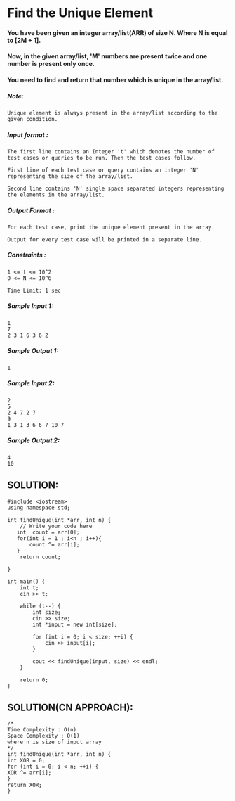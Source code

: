 
# Find the Unique Element

#### You have been given an integer array/list(ARR) of size N. Where N is equal to [2M + 1].

#### Now, in the given array/list, 'M' numbers are present twice and one number is present only once.

#### You need to find and return that number which is unique in the array/list.

##### Note:

```
Unique element is always present in the array/list according to the given condition.

```

##### Input format :

```
The first line contains an Integer 't' which denotes the number of test cases or queries to be run. Then the test cases follow.

First line of each test case or query contains an integer 'N' representing the size of the array/list.

Second line contains 'N' single space separated integers representing the elements in the array/list.

```

##### Output Format :

```
For each test case, print the unique element present in the array.

Output for every test case will be printed in a separate line.

```

##### Constraints :

```
1 <= t <= 10^2
0 <= N <= 10^6

Time Limit: 1 sec

```

##### Sample Input 1:

```
1
7
2 3 1 6 3 6 2

```

##### Sample Output 1:

```
1

```

##### Sample Input 2:

```
2
5
2 4 7 2 7
9
1 3 1 3 6 6 7 10 7

```

##### Sample Output 2:

```
4
10
```

## SOLUTION:

    #include <iostream>
    using namespace std;
    
    int findUnique(int *arr, int n) {
        // Write your code here
       int  count = arr[0];
       for(int i = 1 ; i<n ; i++){
           count ^= arr[i];
       }
        return count;
        
    }
    
    int main() {
        int t;
        cin >> t;
    
        while (t--) {
            int size;
            cin >> size;
            int *input = new int[size];
    
            for (int i = 0; i < size; ++i) {
                cin >> input[i];
            }
    
            cout << findUnique(input, size) << endl;
        }
    
        return 0;
    }

## SOLUTION(CN APPROACH):

    /*
    Time Complexity : O(n)
    Space Complexity : O(1)
    where n is size of input array
    */
    int findUnique(int *arr, int n) {
    int XOR = 0;
    for (int i = 0; i < n; ++i) {
    XOR ^= arr[i];
    }
    return XOR;
    }
